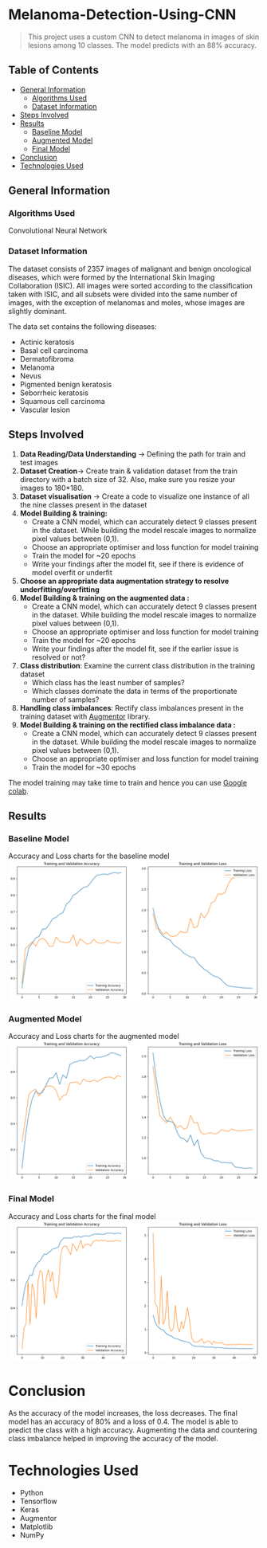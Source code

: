 # Melanoma-Detection-Using-CNN

> This project uses a custom CNN to detect melanoma in images of skin lesions among 10 classes. The model predicts with an 88% accuracy.

## Table of Contents
- [General Information](#general-information)
  - [Algorithms Used](#algorithms-used)
  - [Dataset Information](#dataset-information)
- [Steps Involved](#steps-involved)
- [Results](#results)
  - [Baseline Model](#baseline-model)
  - [Augmented Model](#augmented-model)
  - [Final Model](#final-model)
- [Conclusion](#conclusion)
- [Technologies Used](#technologies-used)

<!-- You can include any other section that is pertinent to your problem -->

## General Information

### Algorithms Used

Convolutional Neural Network

### Dataset Information

The dataset consists of 2357 images of malignant and benign oncological diseases, which were formed by the International Skin Imaging Collaboration (ISIC). All images were sorted according to the classification taken with ISIC, and all subsets were divided into the same number of images, with the exception of melanomas and moles, whose images are slightly dominant.

The data set contains the following diseases:

- Actinic keratosis
- Basal cell carcinoma
- Dermatofibroma
- Melanoma
- Nevus
- Pigmented benign keratosis
- Seborrheic keratosis
- Squamous cell carcinoma
- Vascular lesion

## Steps Involved


1. **Data Reading/Data Understanding** → Defining the path for train and test images 
2. **Dataset Creation**→ Create train & validation dataset from the train directory with a batch size of 32. Also, make sure you resize your images to 180*180.
3. **Dataset visualisation** → Create a code to visualize one instance of all the nine classes present in the dataset 
4. **Model Building & training:**
    - Create a CNN model, which can accurately detect 9 classes present in the dataset. While building the model rescale images to normalize pixel values between (0,1).
    - Choose an appropriate optimiser and loss function for model training
    - Train the model for ~20 epochs
    - Write your findings after the model fit, see if there is evidence of model overfit or underfit
5. **Choose an appropriate data augmentation strategy to resolve underfitting/overfitting**
6. **Model Building & training on the augmented data :**
    - Create a CNN model, which can accurately detect 9 classes present in the dataset. While building the model rescale images to normalize pixel values between (0,1).
    - Choose an appropriate optimiser and loss function for model training
    - Train the model for ~20 epochs
    - Write your findings after the model fit, see if the earlier issue is resolved or not?
7. **Class distribution**: Examine the current class distribution in the training dataset
    - Which class has the least number of samples?
    - Which classes dominate the data in terms of the proportionate number of samples?
8. **Handling class imbalances**: Rectify class imbalances present in the training dataset with [Augmentor](https://augmentor.readthedocs.io/en/master/) library.
9. **Model Building & training on the rectified class imbalance data :**
    - Create a CNN model, which can accurately detect 9 classes present in the dataset. While building the model rescale images to normalize pixel values between (0,1).
    - Choose an appropriate optimiser and loss function for model training
    - Train the model for ~30 epochs
    

The model training may take time to train and hence you can use [Google colab](https://colab.research.google.com/).

## Results

### Baseline Model

Accuracy and Loss charts for the baseline model
![Alt text](Base_Model.png)

### Augmented Model

Accuracy and Loss charts for the augmented model
![Alt text](Data_Augmented_Model.png)

### Final Model

Accuracy and Loss charts for the final model
![Alt text](Final_Model.png)

# Conclusion

As the accuracy of the model increases, the loss decreases. The final model has an accuracy of 80% and a loss of 0.4. The model is able to predict the class with a high accuracy.
Augmenting the data and countering class imbalance helped in improving the accuracy of the model.

# Technologies Used

- Python
- Tensorflow
- Keras
- Augmentor
- Matplotlib
- NumPy
